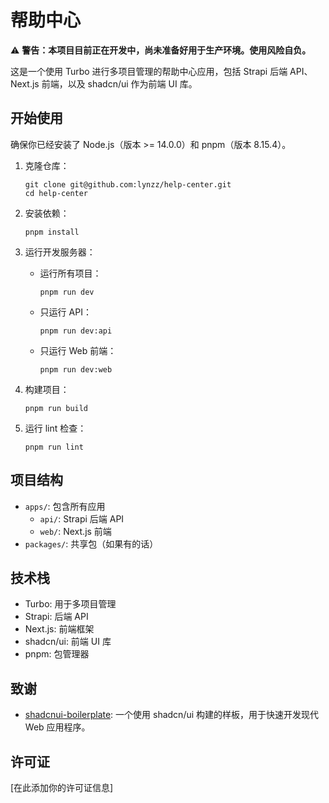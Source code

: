 # 帮助中心

⚠️ **警告：本项目目前正在开发中，尚未准备好用于生产环境。使用风险自负。**

这是一个使用 Turbo 进行多项目管理的帮助中心应用，包括 Strapi 后端 API、Next.js 前端，以及 shadcn/ui 作为前端 UI 库。

## 开始使用

确保你已经安装了 Node.js（版本 >= 14.0.0）和 pnpm（版本 8.15.4）。

1. 克隆仓库：
   ```
   git clone git@github.com:lynzz/help-center.git
   cd help-center
   ```

2. 安装依赖：
   ```
   pnpm install
   ```

3. 运行开发服务器：
   - 运行所有项目：
     ```
     pnpm run dev
     ```
   - 只运行 API：
     ```
     pnpm run dev:api
     ```
   - 只运行 Web 前端：
     ```
     pnpm run dev:web
     ```

4. 构建项目：
   ```
   pnpm run build
   ```

5. 运行 lint 检查：
   ```
   pnpm run lint
   ```

## 项目结构

- `apps/`: 包含所有应用
  - `api/`: Strapi 后端 API
  - `web/`: Next.js 前端
- `packages/`: 共享包（如果有的话）

## 技术栈

- Turbo: 用于多项目管理
- Strapi: 后端 API
- Next.js: 前端框架
- shadcn/ui: 前端 UI 库
- pnpm: 包管理器

## 致谢

- [shadcnui-boilerplate](https://github.com/TinsFox/shadcnui-boilerplate): 一个使用 shadcn/ui 构建的样板，用于快速开发现代 Web 应用程序。

## 许可证

[在此添加你的许可证信息]

